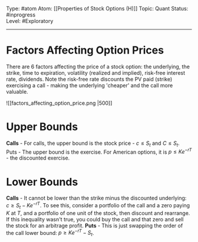 Type: #atom
Atom: [[Properties of Stock Options (H)]]
Topic: Quant 
Status: #inprogress   
Level: #Exploratory 

----
# Factors Affecting Option Prices

There are 6 factors affecting the price of a stock option: the underlying, the strike, time to expiration, volatility (realized and implied), risk-free interest rate, dividends. Note the risk-free rate discounts the PV paid (strike) exercising a call - making the underlying 'cheaper' and the call more valuable.

![[factors_affecting_option_price.png |500]]

# Upper Bounds

**Calls** - For calls, the upper bound is the stock price - $c \leq S_t$ and $C \leq S_t$.  
Puts - The upper bound is the exercise. For American options, it is $p \leq Ke^{-rT}$ - the discounted exercise.

# Lower Bounds

**Calls** - It cannot be lower than the strike minus the discounted underlying: $c \geq S_t - Ke^{-rT}$. To see this, consider a portfolio of the call and a zero paying $K$ at $T$, and a portfolio of one unit of the stock, then discount and rearrange. If this inequality wasn't true, you could buy the call and that zero and sell the stock for an arbitrage profit.
**Puts** - This is just swapping the order of the call lower bound: $p \geq Ke^{-rT}-S_t$.

